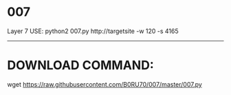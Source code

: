 # 007
Layer 7 USE: python2 007.py http://targetsite -w 120 -s 4165


----------------

# DOWNLOAD COMMAND:
wget https://raw.githubusercontent.com/B0RU70/007/master/007.py
